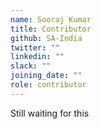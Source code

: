 ```yaml
---
name: Sooraj Kumar
title: Contributor
github: SA-India
twitter: ""
linkedin: ""
slack: ""
joining_date: ""
role: contributor
---
```


Still waiting for this
